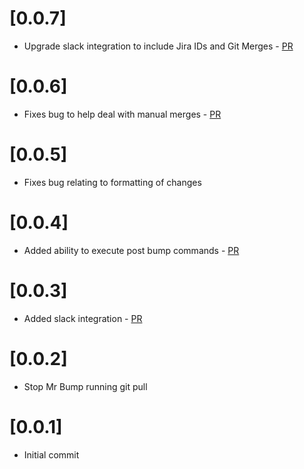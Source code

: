 # [0.0.7]
* Upgrade slack integration to include Jira IDs and Git Merges - [PR](https://github.com/xulaus/mr_bump/pull/5)

# [0.0.6]
* Fixes bug to help deal with manual merges - [PR](https://github.com/xulaus/mr_bump/pull/3)

# [0.0.5]
* Fixes bug relating to formatting of changes

# [0.0.4]
* Added ability to execute post bump commands - [PR](https://github.com/xulaus/mr_bump/pull/2)

# [0.0.3]
* Added slack integration - [PR](https://github.com/xulaus/mr_bump/pull/1)

# [0.0.2]
* Stop Mr Bump running git pull

# [0.0.1]
* Initial commit
